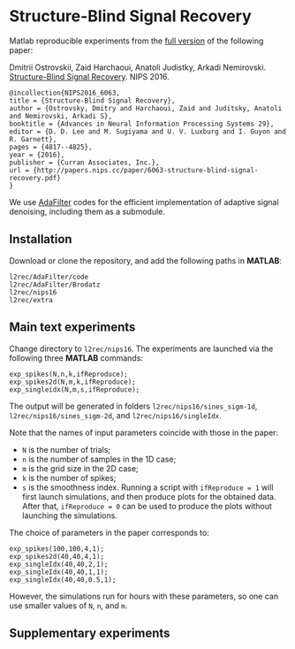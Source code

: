 # Structure-Blind Signal Recovery

Matlab reproducible experiments from the [full version](https://arxiv.org/abs/1607.05712) of the following paper:

Dmitrii Ostrovskii, Zaid Harchaoui, Anatoli Judistky, Arkadi Nemirovski. [Structure-Blind Signal Recovery](https://papers.nips.cc/paper/6063-structure-blind-signal-recovery.pdf). NIPS 2016.

```
@incollection{NIPS2016_6063,
title = {Structure-Blind Signal Recovery},
author = {Ostrovsky, Dmitry and Harchaoui, Zaid and Juditsky, Anatoli and Nemirovski, Arkadi S},
booktitle = {Advances in Neural Information Processing Systems 29},
editor = {D. D. Lee and M. Sugiyama and U. V. Luxburg and I. Guyon and R. Garnett},
pages = {4817--4825},
year = {2016},
publisher = {Curran Associates, Inc.},
url = {http://papers.nips.cc/paper/6063-structure-blind-signal-recovery.pdf}
}
```

We use [AdaFilter](https://github.com/ostrodmit/AdaFilter) codes for the efficient implementation of adaptive signal denoising, including them as a submodule.

## Installation

Download or clone the repository, and add the following paths in **MATLAB**: 
```
l2rec/AdaFilter/code
l2rec/AdaFilter/Brodatz
l2rec/nips16
l2rec/extra
```

## Main text experiments

Change directory to ``l2rec/nips16``. The experiments are launched via the following three **MATLAB** commands: 
```
exp_spikes(N,n,k,ifReproduce);
exp_spikes2d(N,m,k,ifReproduce);
exp_singleidx(N,m,s,ifReproduce); 
```
The output will be generated in folders ``l2rec/nips16/sines_sigm-1d``, ``l2rec/nips16/sines_sigm-2d``, and ``l2rec/nips16/singleIdx``.

Note that the names of input parameters coincide with those in the paper: 
- ``N`` is the number of trials; 
- ``n`` is the number of samples in the 1D case; 
- ``m`` is the grid size in the 2D case; 
- ``k`` is the number of spikes; 
- ``s`` is the smoothness index. 
Running a script with ``ifReproduce = 1`` will first launch simulations, and then produce plots for the obtained data. 
After that, ``ifReproduce = 0`` can be used to produce the plots without launching the simulations. 

The choice of parameters in the paper corresponds to:
```
exp_spikes(100,100,4,1);
exp_spikes2d(40,40,4,1);
exp_singleIdx(40,40,2,1);
exp_singleIdx(40,40,1,1);
exp_singleIdx(40,40,0.5,1);
```
However, the simulations run for hours with these parameters, so one can use smaller values of ``N``, ``n``, and ``m``.

## Supplementary experiments
